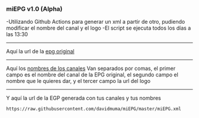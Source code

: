### miEPG   v1.0 (Alpha)

-Utilizando Github Actions para generar un xml a partir de otro, pudiendo modificar el nombre del canal y el logo
-El script se ejecuta todos los días a las 13:30

***
Aquí la url de la [epg original](https://github.com/davidmuma/miEPG/blob/main/epgs.txt)
***
Aquí los [nombres de los canales](https://github.com/davidmuma/miEPG/blob/main/canales.txt)
Van separados por comas, el primer campo es el nombre del canal de la EPG original, el segundo campo el nombre que le quieres dar, y el tercer campo la url del logo
***
Y aquí la url de la EGP generada con tus canales y tus nombres
```
https://raw.githubusercontent.com/davidmuma/miEPG/master/miEPG.xml
```
